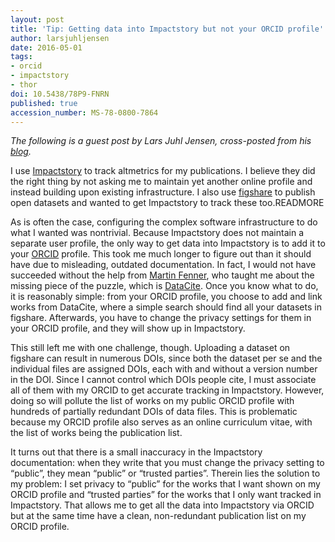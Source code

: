 ```yaml
---
layout: post
title: 'Tip: Getting data into Impactstory but not your ORCID profile'
author: larsjuhljensen
date: 2016-05-01
tags:
- orcid
- impactstory
- thor
doi: 10.5438/78P9-FNRN
published: true
accession_number: MS-78-0800-7864
---
```

*The following is a guest post by Lars Juhl Jensen, cross-posted from his [blog](https://larsjuhljensen.wordpress.com/2016/05/01/tip-getting-data-into-impactstory-but-not-your-orcid-profile/).*

I use [Impactstory](http://impactstory.org/) to track altmetrics for my publications. I believe they did the right thing by not asking me to maintain yet another online profile and instead building upon existing infrastructure. I also use [figshare](http://figshare.com/) to publish open datasets and wanted to get Impactstory to track these too.READMORE

As is often the case, configuring the complex software infrastructure to do what I wanted was nontrivial. Because Impactstory does not maintain a separate user profile, the only way to get data into Impactstory is to add it to your [ORCID](http://orcid.org/) profile. This took me much longer to figure out than it should have due to misleading, outdated documentation. In fact, I would not have succeeded without the help from [Martin Fenner](http://orcid.org/0000-0003-1419-2405), who taught me about the missing piece of the puzzle, which is [DataCite](http://www.datacite.org/). Once you know what to do, it is reasonably simple: from your ORCID profile, you choose to add and link works from DataCite, where a simple search should find all your datasets in figshare. Afterwards, you have to change the privacy settings for them in your ORCID profile, and they will show up in Impactstory.

This still left me with one challenge, though. Uploading a dataset on figshare can result in numerous DOIs, since both the dataset per se and the individual files are assigned DOIs, each with and without a version number in the DOI. Since I cannot control which DOIs people cite, I must associate all of them with my ORCID to get accurate tracking in Impactstory. However, doing so will pollute the list of works on my public ORCID profile with hundreds of partially redundant DOIs of data files. This is problematic because my ORCID profile also serves as an online curriculum vitae, with the list of works being the publication list.

It turns out that there is a small inaccuracy in the Impactstory documentation: when they write that you must change the privacy setting to “public”, they mean “public” or “trusted parties”. Therein lies the solution to my problem: I set privacy to “public” for the works that I want shown on my ORCID profile and “trusted parties” for the works that I only want tracked in Impactstory. That allows me to get all the data into Impactstory via ORCID but at the same time have a clean, non-redundant publication list on my ORCID profile.
